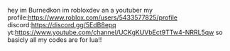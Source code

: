 hey im Burnedkon im robloxdev an a youtuber
my profile:https://www.roblox.com/users/5433577825/profile
discord:https://discord.gg/5EdB8epq
yt:https://www.youtube.com/channel/UCKgKUVbEct9TTw4-NRRL5qw
so basicly all my codes are for lua!!
